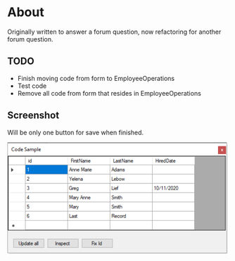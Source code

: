 ﻿# About

Originally written to answer a forum question, now refactoring for another forum question.

## TODO

- Finish moving code from form to EmployeeOperations
- Test code
- Remove all code from form that resides in EmployeeOperations

## Screenshot

Will be only one button for save when finished.

![image](assets/screenshot.png)
